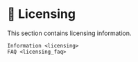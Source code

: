 <!--
SPDX-FileCopyrightText: © 2024 The Whiteprints authors and contributors <whiteprints@pm.me>

SPDX-License-Identifier: CC-BY-NC-SA-4.0
-->

# 📝 Licensing

This section contains licensing information.

```{toctree}
Information <licensing>
FAQ <licensing_faq>
```
